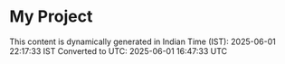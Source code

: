 # My Project

This content is dynamically generated in Indian Time (IST): 2025-06-01 22:17:33 IST
Converted to UTC: 2025-06-01 16:47:33 UTC
